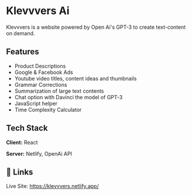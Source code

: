 
# Klevvvers Ai

Klevvvers is a website powered by Open Ai's GPT-3 to create text-content on demand.
 

## Features

- Product Descriptions
- Google & Facebook Ads
- Youtube video titles, content ideas and thumbnails
- Grammar Corrections
- Summarization of large text contents
- Chat option with Davinci the model of GPT-3
- JavaScript helper
- Time Complexity Calculator



## Tech Stack

**Client:** React

**Server:** Netlify, OpenAi API


## 🔗 Links
Live Site: https://klevvvers.netlify.app/


